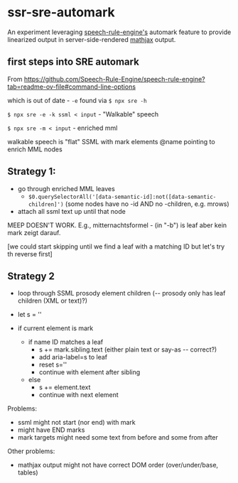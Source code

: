 # ssr-sre-automark

An experiment leveraging [speech-rule-engine's](https://github.com/zorkow/speech-rule-engine/) automark feature to provide linearized output in server-side-rendered [mathjax](https://github.com/mathjax/mathjax/) output.

## first steps into SRE automark

From https://github.com/Speech-Rule-Engine/speech-rule-engine?tab=readme-ov-file#command-line-options

which is out of date - `-e` found via `$ npx sre -h`

`$ npx sre -e -k ssml < input` - "Walkable" speech

`$ npx sre -m < input` - enriched mml

walkable speech is "flat" SSML with mark elements @name pointing to enrich MML nodes

## Strategy 1:

- go through enriched MML leaves
  - `$0.querySelectorAll('[data-semantic-id]:not([data-semantic-children]')` (some nodes have no -id AND no -children, e.g. mrows)
- attach all ssml text up until that node

MEEP
DOESN'T WORK.
E.g., mitternachtsformel - (in "-b") is leaf aber kein mark zeigt darauf.

[we could start skipping until we find a leaf with a matching ID but let's try th reverse first]

## Strategy 2

- loop through SSML prosody element children (-- prosody only has leaf children (XML or text)?)

- let s = ''
- if current element is mark
  - if name ID matches a leaf
    - s += mark.sibling.text (either plain text or say-as -- correct?)
    - add aria-label=s to leaf
    - reset s=''
    - continue with element after sibling
  - else
    - s += element.text
    - continue with next element

Problems:

- ssml might not start (nor end) with mark
- might have END marks
- mark targets might need some text from before and some from after


Other problems:
- mathjax output might not have correct DOM order (over/under/base, tables)
